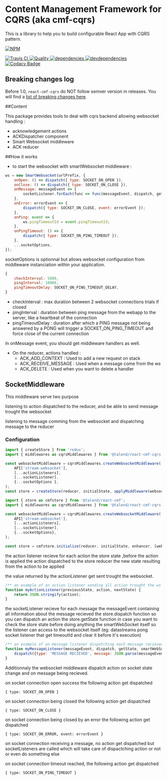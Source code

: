 # Content Management Framework for CQRS (aka cmf-cqrs)

This is a library to help you to build configurable React App with CQRS pattern.

[![NPM][npm-icon] ][npm-url]

[![Travis CI][travis-ci-image] ][travis-ci-url]
[![Quality][quality-badge] ][quality-url]
[![dependencies][dependencies-image] ][dependencies-url]
[![devdependencies][devdependencies-image] ][devdependencies-url]
[![Codacy Badge](https://api.codacy.com/project/badge/Grade/f1e353b0f69c4cf99a4cb3f68b70ea7d)](https://www.codacy.com/app/Talend/ui/packages/cmf-cqrs)

[npm-icon]: https://nodei.co/npm/react-cmf-cqrs.png?downloads=true
[npm-url]: https://npmjs.org/package/@talend/react-cmf-cqrs
[travis-ci-image]: https://travis-ci.org/Talend/react-cmf-cqrs.svg?branch=master
[travis-ci-url]: https://travis-ci.org/Talend/react-cmf-cqrs
[dependencies-image]: https://david-dm.org/Talend/react-cmf-cqrs/status.svg
[dependencies-url]: https://david-dm.org/Talend/react-cmf-cqrs
[devdependencies-image]: https://david-dm.org/Talend/react-cmf-cqrs/dev-status.svg
[devdependencies-url]: https://david-dm.org/Talend/react-cmf-cqrs#info=devDependencies
[quality-badge]: http://npm.packagequality.com/shield/react-cmf-cqrs.svg
[quality-url]: http://packagequality.com/#?package=react-cmf-cqrs

## Breaking changes log

Before 1.0, `react-cmf-cqrs` do NOT follow semver version in releases.
You will find a [list of breaking changes here](https://github.com/Talend/react-cmf/blob/master/BREAKING_CHANGES_LOG.md).

##Content

This package provides tools to deal with cqrs backend allowing websocket handling :

* acknowledgement actions
* ACKDispatcher component
* Smart Websocket middleware
* ACK reducer

##How it works

* to start the websocket with smartWebsocket middleware :

```javascript
ws = new SmartWebsocket(urlPrefix, {
	onOpen: () => dispatch({ type: SOCKET_ON_OPEN }),
	onClose: () => dispatch({ type: SOCKET_ON_CLOSE }),
	onMessage: messageEvent => {
		socketListener.forEach(func => func(messageEvent, dispatch, getState, ws));
	},
	onError: errorEvent => {
		dispatch({ type: SOCKET_ON_CLOSE, event: errorEvent });
	},
	onPing: event => {
		ws.pingTimeoutId = event.pingTimeoutId;
	},
	onPingTimeout: () => {
		dispatch({ type: SOCKET_ON_PING_TIMEOUT });
	},
	...socketOptions,
});
```

socketOptions is optionnal but allows websocket configuration from middleware instanciation within your application.
```javascript
{
	checkInterval: 5000,
	pingInterval: 10000,
	pingTimeoutDelay: SOCKET_ON_PING_TIMEOUT_DELAY,
}
```

* checkInterval : max duration between 2 websocket connections trials if closed
* pingInterval : duration between ping message from the webapp to the server, like a heartbeat of the connection
* pingTimeoutDelay : duration after which a PING message not being answered by a PONG will trigger a SOCKET_ON_PING_TIMEOUT and force close of the current connection


In onMessage event, you should get middleware handlers as well.

* On the reducer, actions handled :
  * ACK_ADD_CONTEXT : Used to add a new request on stack
  * ACK_RECEIVE_MESSAGE : Used when a message come from the ws
  * ACK_DELETE : Used when you want to delete a handler

## SocketMiddleware

This middleware serve two purpose

listening to action dispatched to the reducer, and be able to send message trought the websocket

listening to message comming from the websocket and dispatching message to the reducer

### Configuration

```javascript
import { createStore } from 'redux';
import { middlewares as cqrsMiddlewares } from '@talend/react-cmf-cqrs';

const websocketMiddleware = cqrsMiddlewares.createWebsocketMiddleware(
	API['stream-websocket'],
	[...actionListeners],
	[...socketListener],
	{...socketOptions },
);
const store = createStore(reducer, initialState, applyMiddleware(websocketMiddleware));
```

```javascript
import { store as cmfstore } from '@talend/react-cmf';
import { middlewares as cqrsMiddlewares } from '@talend/react-cmf-cqrs';

const websocketMiddleware = cqrsMiddlewares.createWebsocketMiddleware(
	API['stream-websocket'],
	[...actionListeners],
	[...socketListener],
	{...socketOptions},
);

const store = cmfstore.initialize(reducer, initialState, enhancer, [websocketMiddleware]);
```

the action listener recieve for each action
the store state ,before the action is applied
the action dispatched to the store reducer
the new state resulting from the action to be applied

the value returned by the actionListener get sent trought the websocket.

```javascript
/** an example of an action listener sending all action trought the ws **/
function myActionListener(previousState, action, nextState) {
	return JSON.stringify(action);
}
```
the socketListener recieve for each message
the messageEvent containing all information about the message recieved
the store.dispatch function so you can dispatch an action
the store.getState function in case you want to check the store state before doing anything
the smartWebSocket itself so the listener can access to the websocket itself (eg: datastreams pong socket listener that get timeoutId and clear it before it's execution)


```javascript
/** an example of an message listener dispatching each message recieved **/
function myMessageListener(messageEvent, dispatch, getState, smartWebSocket) {
	dispatch({type: 'MESSAGE RECIEVED', message: JSON.parse(messageEvent.data);})
}
```

Additionnaly the websocket middleware dispatch action on socket state change and on message being recieved.

on socket connection open success the following action get dispatched
```
{ type: SOCKET_ON_OPEN }
```

on socket connection being closed the following action get dispatched
```
{ type: SOCKET_ON_CLOSE }
```

on socket connection being closed by an error the following action get dispatched
```
{ type: SOCKET_ON_ERROR, event: errorEvent }
```

on socket connection receiving a message, no action get dispatched but socketListeners are called which will take care of dispactching action or not or even do something else

on socket connection timeout reached, the following action get dispatched
```
{ type: SOCKET_ON_PING_TIMEOUT }
```
